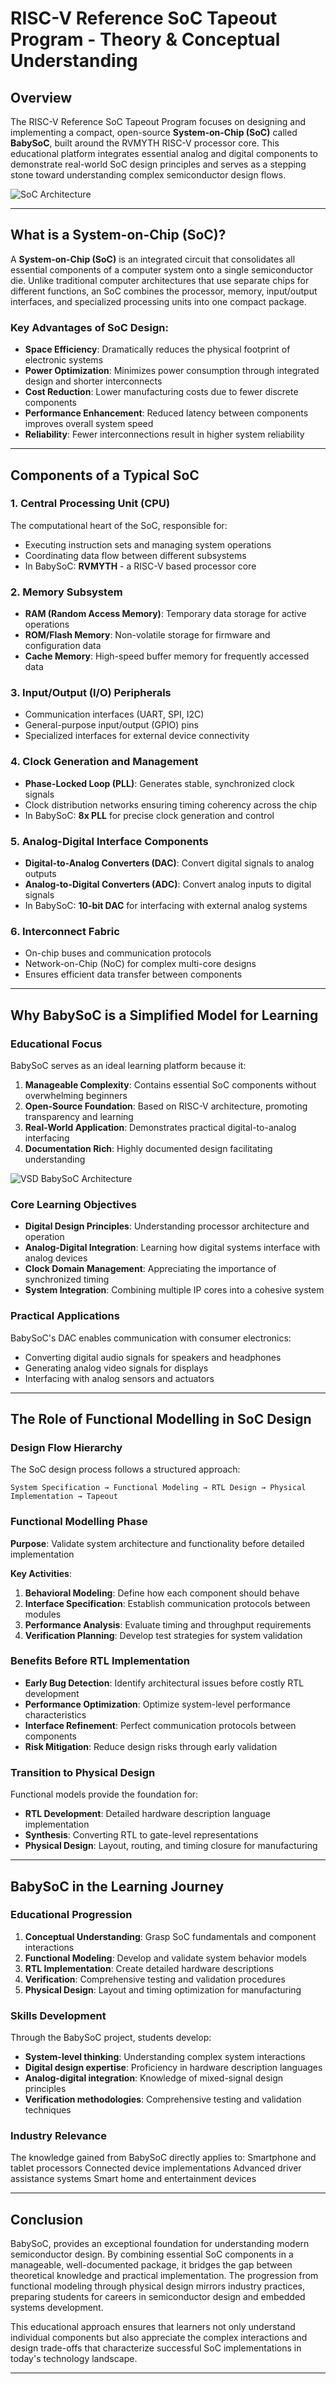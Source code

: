 # RISC-V Reference SoC Tapeout Program - Theory & Conceptual Understanding

## Overview

The RISC-V Reference SoC Tapeout Program focuses on designing and implementing a compact, open-source **System-on-Chip (SoC)** called **BabySoC**, built around the RVMYTH RISC-V processor core. This educational platform integrates essential analog and digital components to demonstrate real-world SoC design principles and serves as a stepping stone toward understanding complex semiconductor design flows.

![SoC Architecture](../Theory_assets/soc.png)

---

## What is a System-on-Chip (SoC)?

A **System-on-Chip (SoC)** is an integrated circuit that consolidates all essential components of a computer system onto a single semiconductor die. Unlike traditional computer architectures that use separate chips for different functions, an SoC combines the processor, memory, input/output interfaces, and specialized processing units into one compact package.

### Key Advantages of SoC Design:
- **Space Efficiency**: Dramatically reduces the physical footprint of electronic systems
- **Power Optimization**: Minimizes power consumption through integrated design and shorter interconnects
- **Cost Reduction**: Lower manufacturing costs due to fewer discrete components
- **Performance Enhancement**: Reduced latency between components improves overall system speed
- **Reliability**: Fewer interconnections result in higher system reliability

---

## Components of a Typical SoC

### 1. **Central Processing Unit (CPU)**
The computational heart of the SoC, responsible for:
- Executing instruction sets and managing system operations
- Coordinating data flow between different subsystems
- In BabySoC: **RVMYTH** - a RISC-V based processor core

### 2. **Memory Subsystem**
- **RAM (Random Access Memory)**: Temporary data storage for active operations
- **ROM/Flash Memory**: Non-volatile storage for firmware and configuration data
- **Cache Memory**: High-speed buffer memory for frequently accessed data

### 3. **Input/Output (I/O) Peripherals**
- Communication interfaces (UART, SPI, I2C)
- General-purpose input/output (GPIO) pins
- Specialized interfaces for external device connectivity

### 4. **Clock Generation and Management**
- **Phase-Locked Loop (PLL)**: Generates stable, synchronized clock signals
- Clock distribution networks ensuring timing coherency across the chip
- In BabySoC: **8x PLL** for precise clock generation and control

### 5. **Analog-Digital Interface Components**
- **Digital-to-Analog Converters (DAC)**: Convert digital signals to analog outputs
- **Analog-to-Digital Converters (ADC)**: Convert analog inputs to digital signals
- In BabySoC: **10-bit DAC** for interfacing with external analog systems

### 6. **Interconnect Fabric**
- On-chip buses and communication protocols
- Network-on-Chip (NoC) for complex multi-core designs
- Ensures efficient data transfer between components

---

## Why BabySoC is a Simplified Model for Learning

### Educational Focus
BabySoC serves as an ideal learning platform because it:

1. **Manageable Complexity**: Contains essential SoC components without overwhelming beginners
2. **Open-Source Foundation**: Based on RISC-V architecture, promoting transparency and learning
3. **Real-World Application**: Demonstrates practical digital-to-analog interfacing
4. **Documentation Rich**: Highly documented design facilitating understanding

![VSD BabySoC Architecture](../Theory_assets/VSD_BabySoc.png)

### Core Learning Objectives
- **Digital Design Principles**: Understanding processor architecture and operation
- **Analog-Digital Integration**: Learning how digital systems interface with analog devices
- **Clock Domain Management**: Appreciating the importance of synchronized timing
- **System Integration**: Combining multiple IP cores into a cohesive system

### Practical Applications
BabySoC's DAC enables communication with consumer electronics:
- Converting digital audio signals for speakers and headphones
- Generating analog video signals for displays
- Interfacing with analog sensors and actuators

---

## The Role of Functional Modelling in SoC Design

### Design Flow Hierarchy
The SoC design process follows a structured approach:

```
System Specification → Functional Modeling → RTL Design → Physical Implementation → Tapeout
```

### Functional Modelling Phase
**Purpose**: Validate system architecture and functionality before detailed implementation

**Key Activities**:
1. **Behavioral Modeling**: Define how each component should behave
2. **Interface Specification**: Establish communication protocols between modules
3. **Performance Analysis**: Evaluate timing and throughput requirements
4. **Verification Planning**: Develop test strategies for system validation

### Benefits Before RTL Implementation
- **Early Bug Detection**: Identify architectural issues before costly RTL development
- **Performance Optimization**: Optimize system-level performance characteristics
- **Interface Refinement**: Perfect communication protocols between components
- **Risk Mitigation**: Reduce design risks through early validation

### Transition to Physical Design
Functional models provide the foundation for:
- **RTL Development**: Detailed hardware description language implementation
- **Synthesis**: Converting RTL to gate-level representations
- **Physical Design**: Layout, routing, and timing closure for manufacturing

---

## BabySoC in the Learning Journey

### Educational Progression
1. **Conceptual Understanding**: Grasp SoC fundamentals and component interactions
2. **Functional Modeling**: Develop and validate system behavior models
3. **RTL Implementation**: Create detailed hardware descriptions
4. **Verification**: Comprehensive testing and validation procedures
5. **Physical Design**: Layout and timing optimization for manufacturing

### Skills Development
Through the BabySoC project, students develop:
- **System-level thinking**: Understanding complex system interactions
- **Digital design expertise**: Proficiency in hardware description languages
- **Analog-digital integration**: Knowledge of mixed-signal design principles
- **Verification methodologies**: Comprehensive testing and validation techniques

### Industry Relevance
The knowledge gained from BabySoC directly applies to:
Smartphone and tablet processors
Connected device implementations
Advanced driver assistance systems
Smart home and entertainment devices

---

## Conclusion

BabySoC, provides an exceptional foundation for understanding modern semiconductor design. By combining essential SoC components in a manageable, well-documented package, it bridges the gap between theoretical knowledge and practical implementation. The progression from functional modeling through physical design mirrors industry practices, preparing students for careers in semiconductor design and embedded systems development.

This educational approach ensures that learners not only understand individual components but also appreciate the complex interactions and design trade-offs that characterize successful SoC implementations in today's technology landscape.

---

